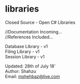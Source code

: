 # libraries
Closed Source - Open C# Libraries

//Documentation Incoming...
<br>
//References Included...

Database Library - v1 <br>
Filing Library - v1 <br> 
Session Library - v1 <br>


Updated: 28th of July 18' <br>
Author: Shahzu <br>
Email: mshehbaz@live.com <br>
